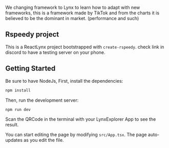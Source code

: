 We changing framework to Lynx to learn how to adapt with new frameworks, this is a framework made by TikTok and from the charts it is believed to be the dominant in market. (performance and such)

## Rspeedy project

This is a ReactLynx project bootstrapped with `create-rspeedy`.
check link in discord to have a testing server on your phone.

## Getting Started
Be sure to have NodeJs,
First, install the dependencies:

```bash
npm install
```

Then, run the development server:

```bash
npm run dev
```

Scan the QRCode in the terminal with your LynxExplorer App to see the result.

You can start editing the page by modifying `src/App.tsx`. The page auto-updates as you edit the file.
